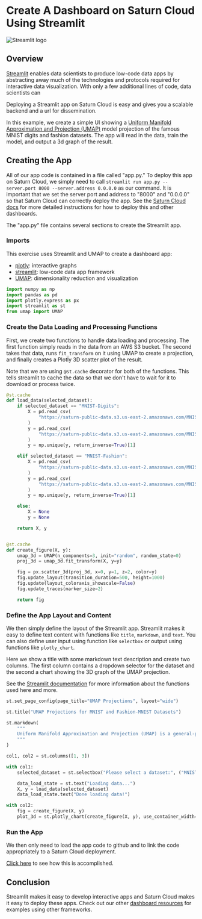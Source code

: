 # Create A Dashboard on Saturn Cloud Using Streamlit

![Streamlit logo](https://saturn-public-assets.s3.us-east-2.amazonaws.com/example-resources/streamlit-logo.png)

## Overview
[Streamlit](https://streamlit.io/) enables data scientists to produce low-code data apps by abstracting away much of the technologies and protocols required for interactive data visualization. With only a few additional lines of code, data scientists can 

Deploying a Streamlit app on Saturn Cloud is easy and gives you a scalable backend and a url for dissemination.

In this example, we create a simple UI showing a [Uniform Manifold Approximation and Projection (UMAP)](https://umap-learn.readthedocs.io/en/latest/) model projection of the famous MNIST digits and fashion datasets. The app will read in the data, train the model, and output a 3d graph of the result.

## Creating the App
All of our app code is contained in a file called "app.py." To deploy this app on Saturn Cloud, we simply need to call `streamlit run app.py --server.port 8000 --server.address 0.0.0.0` as our command. It is important that we set the server port and address to "8000" and "0.0.0.0" so that Saturn Cloud can correctly deploy the app. See the [Saturn Cloud docs](https://saturncloud.io/docs/examples/dashboards/dashboard/) for more detailed instructions for how to deploy this and other dashboards.

The "app.py" file contains several sections to create the Streamlit app. 

### Imports

This exercise uses Streamlit and UMAP to create a dashboard app:
* [plotly](https://plotly.com/python/): interactive graphs
* [streamlit](https://github.com/streamlit/streamlit): low-code data app framework
* [UMAP](https://umap-learn.readthedocs.io/en/latest/): dimensionality reduction and visualization

``` python
import numpy as np
import pandas as pd
import plotly.express as px
import streamlit as st
from umap import UMAP
```

### Create the Data Loading and Processing Functions
First, we create two functions to handle data loading and processing. The first function simply reads in the data from an AWS S3 bucket. The second takes that data, runs `fit_transform` on it using UMAP to create a projection, and finally creates a Plotly 3D scatter plot of the result.

Note that we are using `@st.cache` decorator for both of the functions. This tells streamlit to cache the data so that we don't have to wait for it to download or process twice.

``` python
@st.cache
def load_data(selected_dataset):
    if selected_dataset == "MNIST-Digits":
        X = pd.read_csv(
            "https://saturn-public-data.s3.us-east-2.amazonaws.com/MNIST-1000/mnist-1000-input.csv"
        )
        y = pd.read_csv(
            "https://saturn-public-data.s3.us-east-2.amazonaws.com/MNIST-1000/mnist-1000-labels.csv"
        )
        y = np.unique(y, return_inverse=True)[1]

    elif selected_dataset == "MNIST-Fashion":
        X = pd.read_csv(
            "https://saturn-public-data.s3.us-east-2.amazonaws.com/MNIST-1000/fashion-1000-input.csv"
        )
        y = pd.read_csv(
            "https://saturn-public-data.s3.us-east-2.amazonaws.com/MNIST-1000/fashion-1000-labels.csv"
        )
        y = np.unique(y, return_inverse=True)[1]

    else:
        X = None
        y = None

    return X, y


@st.cache
def create_figure(X, y):
    umap_3d = UMAP(n_components=3, init="random", random_state=0)
    proj_3d = umap_3d.fit_transform(X, y=y)

    fig = px.scatter_3d(proj_3d, x=0, y=1, z=2, color=y)
    fig.update_layout(transition_duration=500, height=1000)
    fig.update(layout_coloraxis_showscale=False)
    fig.update_traces(marker_size=2)

    return fig
```


### Define the App Layout and Content

We then simply define the layout of the Streamlit app. Streamlit makes it easy to define text content with functions like `title`, `markdown`, and `text`. You can also define user input using function like `selectbox` or output using functions like `plotly_chart`.

Here we show a title with some markdown text description and create two columns. The first column contains a dropdown selector for the dataset and the second a chart showing the 3D graph of the UMAP projection.

See the [Streamlit documentation](https://docs.streamlit.io/) for more information about the functions used here and more.

``` python
st.set_page_config(page_title="UMAP Projections", layout="wide")

st.title("UMAP Projections for MNIST and Fashion-MNIST Datasets")

st.markdown(
    """
    Uniform Manifold Approximation and Projection (UMAP) is a general-purpose dimension reduction algorithm. Similar to t-distributed stochastic neighbor embedding (t-SNE), you can use UMAP to visualize the relationships between datapoints. In this example, we are training a three-component UMAP model on MNIST datasets and then displaying the 3D graph of the result. The color of the point in the graph is based on the label. In the resulting graph, blobs of colors show that UMAP clustered datapoints with similar labels together.
    """
)

col1, col2 = st.columns([1, 3])

with col1:
    selected_dataset = st.selectbox("Please select a dataset:", ("MNIST-Digits", "MNIST-Fashion"))

    data_load_state = st.text("Loading data...")
    X, y = load_data(selected_dataset)
    data_load_state.text("Done loading data!")

with col2:
    fig = create_figure(X, y)
    plot_3d = st.plotly_chart(create_figure(X, y), use_container_width=True)
```


### Run the App

We then only need to load the app code to github and to link the code appropriately to a Saturn Cloud deployment. 

[Click here]("https://app.community.saturncloud.org/dash/resources?recipeUrl=https://raw.githubusercontent.com/saturncloud/examples/main/examples/dashboard-dash/.saturn/saturn.json") to see how this is accomplished. 

## Conclusion
Streamlit makes it easy to develop interactive apps and Saturn Cloud makes it easy to deploy these apps. Check out our other [dashboard resources](https://saturncloud.io/docs/examples/python/production/) for examples using other frameworks.